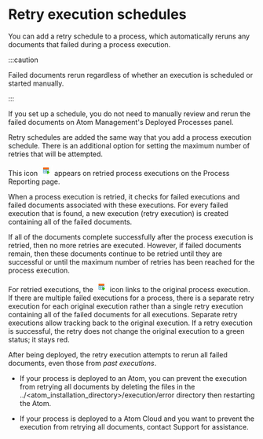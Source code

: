 # Retry execution schedules 

<head>
  <meta name="guidename" content="Integration"/>
  <meta name="context" content="GUID-aebf64ee-0cdc-4985-9263-2dff0a463d56"/>
</head>


You can add a retry schedule to a process, which automatically reruns any documents that failed during a process execution.

:::caution

Failed documents rerun regardless of whether an execution is scheduled or started manually.

:::

If you set up a schedule, you do not need to manually review and rerun the failed documents on Atom Management's Deployed Processes panel.

Retry schedules are added the same way that you add a process execution schedule. There is an additional option for setting the maximum number of retries that will be attempted.

This icon ![Calendar](../Images/main-ic-calendar-green-arrow-26x22_45218fbf-c61d-4ece-ae53-867aecbdf997.jpg) appears on retried process executions on the Process Reporting page.

When a process execution is retried, it checks for failed executions and failed documents associated with these executions. For every failed execution that is found, a new execution \(retry execution\) is created containing all of the failed documents.

If all of the documents complete successfully after the process execution is retried, then no more retries are executed. However, if failed documents remain, then these documents continue to be retried until they are successful or until the maximum number of retries has been reached for the process execution.

For retried executions, the ![Calendar](../Images/main-ic-calendar-green-arrow-26x22_45218fbf-c61d-4ece-ae53-867aecbdf997.jpg) icon links to the original process execution. If there are multiple failed executions for a process, there is a separate retry execution for each original execution rather than a single retry execution containing all of the failed documents for all executions. Separate retry executions allow tracking back to the original execution. If a retry execution is successful, the retry does not change the original execution to a green status; it stays red.

After being deployed, the retry execution attempts to rerun all failed documents, even those from *past executions*.

-   If your process is deployed to an Atom, you can prevent the execution from retrying all documents by deleting the files in the ../\<atom\_installation\_directory\>/execution/error directory then restarting the Atom.

-   If your process is deployed to a Atom Cloud and you want to prevent the execution from retrying all documents, contact Support for assistance.